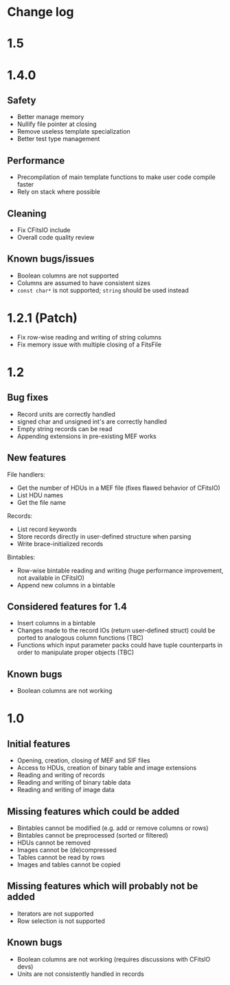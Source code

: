 # Change log

# 1.5

# 1.4.0

## Safety

* Better manage memory
* Nullify file pointer at closing
* Remove useless template specialization
* Better test type management

## Performance

* Precompilation of main template functions to make user code compile faster
* Rely on stack where possible

## Cleaning

* Fix CFitsIO include
* Overall code quality review

## Known bugs/issues

* Boolean columns are not supported
* Columns are assumed to have consistent sizes
* `const char*` is not supported; `string` should be used instead

# 1.2.1 (Patch)

* Fix row-wise reading and writing of string columns
* Fix memory issue with multiple closing of a FitsFile

# 1.2

## Bug fixes

* Record units are correctly handled
* signed char and unsigned int's are correctly handled
* Empty string records can be read
* Appending extensions in pre-existing MEF works

## New features

File handlers:

* Get the number of HDUs in a MEF file (fixes flawed behavior of CFitsIO)
* List HDU names
* Get the file name

Records:

* List record keywords
* Store records directly in user-defined structure when parsing
* Write brace-initialized records

Bintables:

* Row-wise bintable reading and writing (huge performance improvement, not available in CFitsIO)
* Append new columns in a bintable

## Considered features for 1.4

* Insert columns in a bintable
* Changes made to the record IOs (return user-defined struct) could be ported to analogous column functions (TBC)
* Functions which input parameter packs could have tuple counterparts in order to manipulate proper objects (TBC)

## Known bugs

* Boolean columns are not working

# 1.0

## Initial features

* Opening, creation, closing of MEF and SIF files
* Access to HDUs, creation of binary table and image extensions
* Reading and writing of records
* Reading and writing of binary table data
* Reading and writing of image data

## Missing features which could be added

* Bintables cannot be modified (e.g. add or remove columns or rows)
* Bintables cannot be preprocessed (sorted or filtered)
* HDUs cannot be removed
* Images cannot be (de)compressed
* Tables cannot be read by rows
* Images and tables cannot be copied

## Missing features which will probably not be added

* Iterators are not supported
* Row selection is not supported

## Known bugs

* Boolean columns are not working (requires discussions with CFitsIO devs)
* Units are not consistently handled in records
